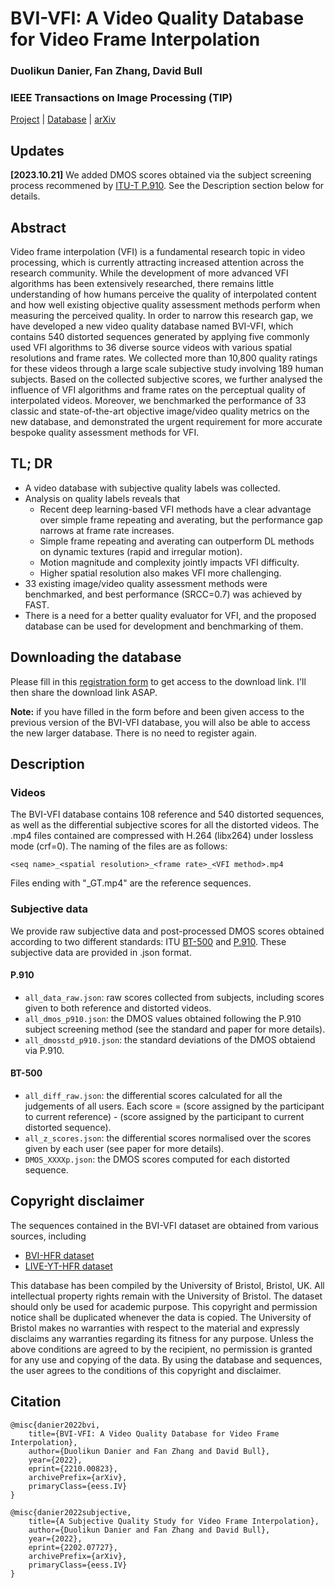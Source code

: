 # BVI-VFI: A Video Quality Database for Video Frame Interpolation

### Duolikun Danier, Fan Zhang, David Bull
### IEEE Transactions on Image Processing (TIP)

[Project](https://danier97.github.io/BVI-VFI-database) | [Database](https://forms.office.com/Pages/ResponsePage.aspx?id=MH_ksn3NTkql2rGM8aQVG1fDz7azbERMp_0LZtGJZ19UQlFMREhWU0E3QzRVMkYyT0VFTUg3T041Qy4u) | [arXiv](https://arxiv.org/abs/2210.00823)


## Updates

**[2023.10.21]** We added DMOS scores obtained via the subject screening process recommened by [ITU-T P.910](https://www.itu.int/ITU-T/recommendations/rec.aspx?rec=15005&lang=en). See the Description section below for details.

## Abstract

Video frame interpolation (VFI) is a fundamental research topic in video processing, which is currently attracting increased attention across the research community. While the development of more advanced VFI algorithms has been extensively researched, there remains little understanding of how humans perceive the quality of interpolated content and how well existing objective quality assessment methods perform when measuring the perceived quality. In order to narrow this research gap, we have developed a new video quality database named BVI-VFI, which contains 540 distorted sequences generated by applying five commonly used VFI algorithms to 36 diverse source videos with various spatial resolutions and frame rates. We collected more than 10,800 quality ratings for these videos through a large scale subjective study involving 189 human subjects. Based on the collected subjective scores, we further analysed the influence of VFI algorithms and frame rates on the perceptual quality of interpolated videos. Moreover, we benchmarked the performance of 33 classic and state-of-the-art objective image/video quality metrics on the new database, and demonstrated the urgent requirement for more accurate bespoke quality assessment methods for VFI.

## TL; DR
- A video database with subjective quality labels was collected.
- Analysis on quality labels reveals that
    - Recent deep learning-based VFI methods have a clear advantage over simple frame repeating and averating, but the performance gap narrows at frame rate increases.
    - Simple frame repeating and averating can outperform DL methods on dynamic textures (rapid and irregular motion).
    - Motion magnitude and complexity jointly impacts VFI difficulty.
    - Higher spatial resolution also makes VFI more challenging.
- 33 existing image/video quality assessment methods were benchmarked, and best performance (SRCC=0.7) was achieved by FAST.
- There is a need for a better quality evaluator for VFI, and the proposed database can be used for development and benchmarking of them.


## Downloading the database

Please fill in this [registration form](https://forms.office.com/Pages/ResponsePage.aspx?id=MH_ksn3NTkql2rGM8aQVG1fDz7azbERMp_0LZtGJZ19UQlFMREhWU0E3QzRVMkYyT0VFTUg3T041Qy4u) to get access to the download link. I'll then share the download link ASAP.

**Note:** if you have filled in the form before and been given access to the previous version of the BVI-VFI database, you will also be able to access the new larger database. There is no need to register again.


## Description

### Videos
The BVI-VFI database contains 108 reference and 540 distorted sequences, as well as the differential subjective scores for all the distorted videos.
The .mp4 files contained are compressed with H.264 (libx264) under lossless mode (crf=0). The naming of the files are as follows:
```
<seq name>_<spatial resolution>_<frame rate>_<VFI method>.mp4
```

Files ending with "_GT.mp4" are the reference sequences.

### Subjective data
We provide raw subjective data and post-processed DMOS scores obtained according to two different standards: ITU [BT-500](https://www.itu.int/rec/R-REC-BT.500) and [P.910](https://www.itu.int/ITU-T/recommendations/rec.aspx?rec=15005&lang=en). These subjective data are provided in .json format.

#### P.910
- `all_data_raw.json`: raw scores collected from subjects, including scores given to both reference and distorted videos.
- `all_dmos_p910.json`: the DMOS values obtained following the P.910 subject screening method (see the standard and paper for more details).
- `all_dmosstd_p910.json`: the standard deviations of the DMOS obtaiend via P.910.

#### BT-500
- `all_diff_raw.json`: the differential scores calculated for all the judgements of all users. Each score = (score assigned by the participant to current reference) - (score assigned by the participant to current distorted sequence).
- `all_z_scores.json`: the differential scores normalised over the scores given by each user (see paper for more details).
- `DMOS_XXXXp.json`: the DMOS scores computed for each distorted sequence.


## Copyright disclaimer
The sequences contained in the BVI-VFI dataset are obtained from various sources, including 
 - [BVI-HFR dataset](https://data.bris.ac.uk/data/dataset/k8bfn0qsj9fs1rwnc2x75z6t7)
 - [LIVE-YT-HFR dataset](https://live.ece.utexas.edu/research/LIVE_YT_HFR/LIVE_YT_HFR/index.html)

This database has been compiled by the University of Bristol, Bristol, UK. All intellectual property rights remain with the University of Bristol. The dataset should only be used for academic purpose. This copyright and permission notice shall be duplicated whenever the data is copied. The University of Bristol makes no warranties with respect to the material and expressly disclaims any warranties regarding its fitness for any purpose. Unless the above conditions are agreed to by the recipient, no permission is granted for any use and copying of the data. By using the database and sequences, the user agrees to the conditions of this copyright and disclaimer.


## Citation
```
@misc{danier2022bvi,
    title={BVI-VFI: A Video Quality Database for Video Frame Interpolation}, 
    author={Duolikun Danier and Fan Zhang and David Bull},
    year={2022},
    eprint={2210.00823},
    archivePrefix={arXiv},
    primaryClass={eess.IV}
}

@misc{danier2022subjective,
    title={A Subjective Quality Study for Video Frame Interpolation}, 
    author={Duolikun Danier and Fan Zhang and David Bull},
    year={2022},
    eprint={2202.07727},
    archivePrefix={arXiv},
    primaryClass={eess.IV}
}
```
